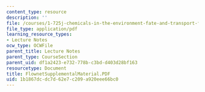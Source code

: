 ```yaml
---
content_type: resource
description: ''
file: /courses/1-725j-chemicals-in-the-environment-fate-and-transport-fall-2004/1b1867dcdc7d62e7c209a920eee66bc0_FlownetSupplementalMaterial.PDF
file_type: application/pdf
learning_resource_types:
- Lecture Notes
ocw_type: OCWFile
parent_title: Lecture Notes
parent_type: CourseSection
parent_uid: df1a2423-e732-778b-c3bd-d403d28bf163
resourcetype: Document
title: FlownetSupplementalMaterial.PDF
uid: 1b1867dc-dc7d-62e7-c209-a920eee66bc0
---
```


